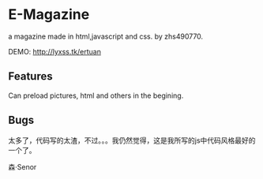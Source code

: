 E-Magazine
==========

a magazine made in html,javascript and css. by zhs490770.

DEMO: 
http://lyxss.tk/ertuan


Features
---
Can preload pictures, html and others in the begining.


Bugs
---
太多了，代码写的太渣，不过。。。我仍然觉得，这是我所写的js中代码风格最好的一个了。


森·Senor
